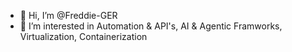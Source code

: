 - 👋 Hi, I’m @Freddie-GER
- 👀 I’m interested in Automation & API's, AI & Agentic Framworks, Virtualization, Containerization


<!---
Freddie-GER/Freddie-GER is a ✨ special ✨ repository because its `README.md` (this file) appears on your GitHub profile.
You can click the Preview link to take a look at your changes.
--->
